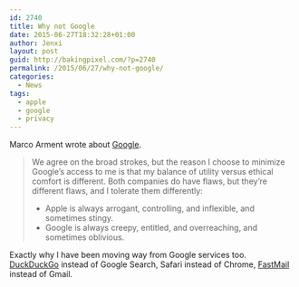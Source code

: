 ```yaml
---
id: 2740
title: Why not Google
date: 2015-06-27T18:32:28+01:00
author: Jenxi
layout: post
guid: http://bakingpixel.com/?p=2740
permalink: /2015/06/27/why-not-google/
categories:
  - News
tags:
  - apple
  - google
  - privacy
---
```

Marco Arment wrote about [Google](http://www.marco.org/2015/05/29/why-not-google).

> We agree on the broad strokes, but the reason I choose to minimize Google’s access to me is that my balance of utility versus ethical comfort is different. Both companies do have flaws, but they’re different flaws, and I tolerate them differently:
> 
>   * Apple is always arrogant, controlling, and inflexible, and sometimes stingy.
>   * Google is always creepy, entitled, and overreaching, and sometimes oblivious.

Exactly why I have been moving way from Google services too. [DuckDuckGo](http://bakingpixel.com/2015/03/duckduckgo/) instead of Google Search, Safari instead of Chrome, [FastMail](http://chungliwen.com/switching-to-fastmail/) instead of Gmail.